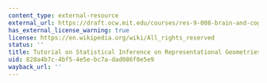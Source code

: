 ```yaml
---
content_type: external-resource
external_url: https://draft.ocw.mit.edu/courses/res-9-008-brain-and-cognitive-sciences-computational-tutorials/pages/tutorial-on-statistical-inference-on-representational-geometries/
has_external_license_warning: true
license: https://en.wikipedia.org/wiki/All_rights_reserved
status: ''
title: Tutorial on Statistical Inference on Representational Geometries
uid: 828a4b7c-4bf5-4e5e-bc7a-dad086f0e5e9
wayback_url: ''
---
```

